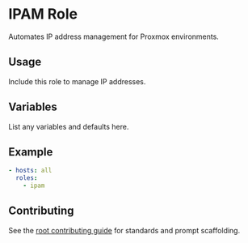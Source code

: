 # IPAM Role

Automates IP address management for Proxmox environments.

## Usage
Include this role to manage IP addresses.

## Variables
List any variables and defaults here.

## Example
```yaml
- hosts: all
  roles:
    - ipam
```

## Contributing
See the [root contributing guide](../../docs/contributing.md) for standards and prompt scaffolding.